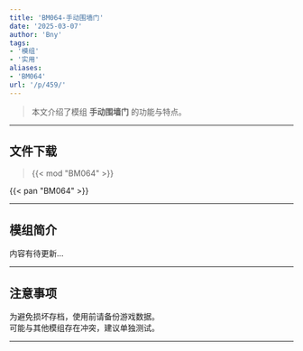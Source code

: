 ```yaml
---
title: 'BM064-手动围墙门'
date: '2025-03-07'
author: 'Bny'
tags:
- '模组'
- '实用'
aliases:
- 'BM064'
url: '/p/459/'
---
```


> 本文介绍了模组 **手动围墙门** 的功能与特点。

---

## 文件下载  

> {{< mod "BM064" >}}  

{{< pan "BM064" >}}  

---

## 模组简介

>  
内容有待更新...  

---

## 注意事项

>  
为避免损坏存档，使用前请备份游戏数据。  
可能与其他模组存在冲突，建议单独测试。  

---

